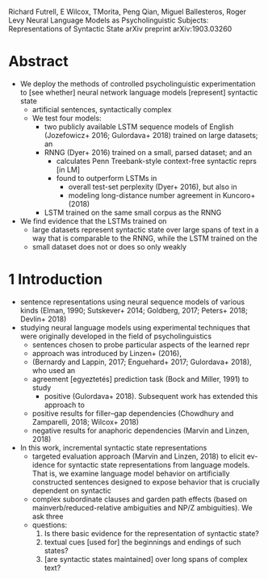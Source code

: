 Richard Futrell, E Wilcox, TMorita, Peng Qian, Miguel Ballesteros, Roger Levy
Neural Language Models as Psycholinguistic Subjects:
  Representations of Syntactic State
arXiv preprint arXiv:1903.03260

# Abstract

* We deploy the methods of controlled psycholinguistic experimentation to [see
  whether] neural network language models [represent] syntactic state
  * artificial sentences, syntactically complex
  * We test four models:
    * two publicly available LSTM sequence models of English (Jozefowicz+ 2016;
      Gulordava+ 2018) trained on large datasets; an
    * RNNG (Dyer+ 2016) trained on a small, parsed dataset; and an
      * calculates Penn Treebank-style context-free syntactic reprs [in LM]
      * found to outperform LSTMs in
        * overall test-set perplexity (Dyer+ 2016), but also in
        * modeling long-distance number agreement in Kuncoro+ (2018)
    * LSTM trained on the same small corpus as the RNNG
* We find evidence that the LSTMs trained on
  * large datasets represent syntactic state over large spans of text
    in a way that is comparable to the RNNG, while the LSTM trained on the
  * small dataset does not or does so only weakly

# 1 Introduction

* sentence representations using neural sequence models of various kinds
  (Elman, 1990; Sutskever+ 2014; Goldberg, 2017; Peters+ 2018; Devlin+ 2018)
* studying neural language models using experimental techniques that were
  originally developed in the field of psycholinguistics
  * sentences chosen to probe particular aspects of the learned repr
  * approach was introduced by Linzen+ (2016),
  * (Bernardy and Lappin, 2017; Enguehard+ 2017; Gulordava+ 2018), who used an
  * agreement [egyeztetés] prediction task (Bock and Miller, 1991) to study
    * positive (Gulordava+ 2018). Subsequent work has extended this approach to
  * positive results for filler–gap dependencies
    (Chowdhury and Zamparelli, 2018; Wilcox+ 2018)
  * negative results for anaphoric dependencies (Marvin and Linzen, 2018)
* In this work, incremental syntactic state representations
  * targeted evaluation approach (Marvin and Linzen, 2018) to elicit ev-
    idence for syntactic state representations from language models. That is,
    we examine language model behavior on artificially constructed sentences
    designed to expose behavior that is crucially dependent on syntactic
  * complex subordinate clauses and garden path effects (based on
    mainverb/reduced-relative ambiguities and NP/Z ambiguities). We ask three
  * questions:
    1. Is there basic evidence for the representation of syntactic state?
    1. textual cues [used for] the beginnings and endings of such states?
    1. [are syntactic states maintained] over long spans of complex text?
